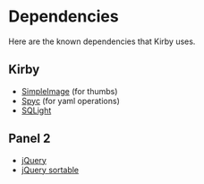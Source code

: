 # Dependencies

Here are the known dependencies that Kirby uses.

## Kirby

- [SimpleImage](https://github.com/claviska/SimpleImage) (for thumbs)
- [Spyc](https://github.com/mustangostang/spyc) (for yaml operations)
- [SQLight](https://www.sqlite.org/)

## Panel 2

- [jQuery](https://jquery.com/)
- [jQuery sortable](https://jqueryui.com/sortable/)
